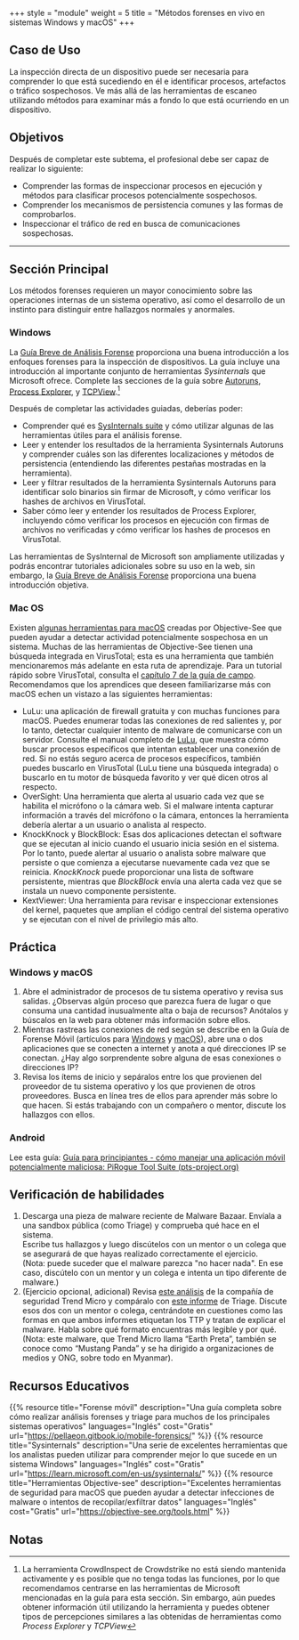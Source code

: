 +++
style = "module"
weight = 5
title = "Métodos forenses en vivo en sistemas Windows y macOS"
+++

## Caso de Uso

La inspección directa de un dispositivo puede ser necesaria para comprender lo que está sucediendo en él e identificar procesos, artefactos o tráfico sospechosos. Ve más allá de las herramientas de escaneo utilizando métodos para examinar más a fondo lo que está ocurriendo en un dispositivo.

## Objetivos

Después de completar este subtema, el profesional debe ser capaz de realizar lo siguiente:

- Comprender las formas de inspeccionar procesos en ejecución y métodos para clasificar procesos potencialmente sospechosos.
- Comprender los mecanismos de persistencia comunes y las formas de comprobarlos.
- Inspeccionar el tráfico de red en busca de comunicaciones sospechosas.

---
## Sección Principal

Los métodos forenses requieren un mayor conocimiento sobre las operaciones internas de un sistema operativo, así como el desarrollo de un instinto para distinguir entre hallazgos normales y anormales.

### Windows

La [Guía Breve de Análisis Forense](https://pellaeon.gitbook.io/mobile-forensics/) proporciona una buena introducción a los enfoques forenses para la inspección de dispositivos. La guía incluye una introducción al importante conjunto de herramientas _Sysinternals_ que Microsoft ofrece. Complete las secciones de la guía sobre [Autoruns](https://pellaeon.gitbook.io/mobile-forensics/windows/autoruns), [Process Explorer](https://pellaeon.gitbook.io/mobile-forensics/windows/processes), y [TCPView](https://pellaeon.gitbook.io/mobile-forensics/windows/network).[^1]

Después de completar las actividades guiadas, deberías poder:

- Comprender qué es [SysInternals suite](https://learn.microsoft.com/en-us/sysinternals/) y cómo utilizar algunas de las herramientas útiles para el análisis forense.
- Leer y entender los resultados de la herramienta Sysinternals Autoruns y comprender cuáles son las diferentes localizaciones y métodos de persistencia (entendiendo las diferentes pestañas mostradas en la herramienta).
- Leer y filtrar resultados de la herramienta Sysinternals Autoruns para identificar solo binarios sin firmar de Microsoft, y cómo verificar los hashes de archivos en VirusTotal.
- Saber cómo leer y entender los resultados de Process Explorer, incluyendo cómo verificar los procesos en ejecución con firmas de archivos no verificadas y cómo verificar los hashes de procesos en VirusTotal.

Las herramientas de SysInternal de Microsoft son ampliamente utilizadas y podrás encontrar tutoriales adicionales sobre su uso en la web, sin embargo, la [Guía Breve de Análisis Forense](https://pellaeon.gitbook.io/mobile-forensics/) proporciona una buena introducción objetiva.

### Mac OS

Existen [algunas herramientas para macOS](https://objective-see.org/tools.html) creadas por Objective-See que pueden ayudar a detectar actividad potencialmente sospechosa en un sistema. Muchas de las herramientas de Objective-See tienen una búsqueda integrada en VirusTotal; esta es una herramienta que también mencionaremos más adelante en esta ruta de aprendizaje. Para un tutorial rápido sobre VirusTotal, consulta el [capítulo 7 de la guía de campo](https://internews.org/wp-content/uploads/2024/12/Field-Guide-to-Incident-Response-for-Civil-Society-and-Media-Chapter-8-ES.pdf). Recomendamos que los aprendices que deseen familiarizarse más con macOS echen un vistazo a las siguientes herramientas:

- LuLu: una aplicación de firewall gratuita y con muchas funciones para macOS. Puedes enumerar todas las conexiones de red salientes y, por lo tanto, detectar cualquier intento de malware de comunicarse con un servidor. Consulte el manual completo de [LuLu](https://objective-see.org/products/lulu.html), que muestra cómo buscar procesos específicos que intentan establecer una conexión de red. Si no estás seguro acerca de procesos específicos, también puedes buscarlo en VirusTotal (LuLu tiene una búsqueda integrada) o buscarlo en tu motor de búsqueda favorito y ver qué dicen otros al respecto.
- OverSight: Una herramienta que alerta al usuario cada vez que se habilita el micrófono o la cámara web. Si el malware intenta capturar información a través del micrófono o la cámara, entonces la herramienta debería alertar a un usuario o analista al respecto.
- KnockKnock y BlockBlock: Esas dos aplicaciones detectan el software que se ejecutan al inicio cuando el usuario inicia sesión en el sistema. Por lo tanto, puede alertar al usuario o analista sobre malware que persiste o que comienza a ejecutarse nuevamente cada vez que se reinicia. _KnockKnock_ puede proporcionar una lista de software persistente, mientras que _BlockBlock_ envía una alerta cada vez que se instala un nuevo componente persistente.
- KextViewer: Una herramienta para revisar e inspeccionar extensiones del kernel, paquetes que amplían el código central del sistema operativo y se ejecutan con el nivel de privilegio más alto.

## Práctica

### Windows y macOS

1. Abre el administrador de procesos de tu sistema operativo y revisa sus salidas. ¿Observas algún proceso que parezca fuera de lugar o que consuma una cantidad inusualmente alta o baja de recursos? Anótalos y búscalos en la web para obtener más información sobre ellos.
2. Mientras rastreas las conexiones de red según se describe en la Guía de Forense Móvil (artículos para [Windows](https://pellaeon.gitbook.io/mobile-forensics/windows/network) y [macOS](https://pellaeon.gitbook.io/mobile-forensics/mac/network)), abre una o dos aplicaciones que se conecten a internet y anota a qué direcciones IP se conectan. ¿Hay algo sorprendente sobre alguna de esas conexiones o direcciones IP?
3. Revisa los ítems de inicio y sepáralos entre los que provienen del proveedor de tu sistema operativo y los que provienen de otros proveedores. Busca en línea tres de ellos para aprender más sobre lo que hacen. Si estás trabajando con un compañero o mentor, discute los hallazgos con ellos.

### Android

Lee esta guía: [Guía para principiantes - cómo manejar una aplicación móvil potencialmente maliciosa: PiRogue Tool Suite (pts-project.org)](https://pts-project.org/guides/g3/)

## Verificación de habilidades

1. Descarga una pieza de malware reciente de Malware Bazaar. Envíala a una sandbox pública (como Triage) y comprueba qué hace en el sistema.  
    Escribe tus hallazgos y luego discútelos con un mentor o un colega que se asegurará de que hayas realizado correctamente el ejercicio.  
    (Nota: puede suceder que el malware parezca "no hacer nada". En ese caso, discútelo con un mentor y un colega e intenta un tipo diferente de malware.)
2. (Ejercicio opcional, adicional) Revisa [este análisis](https://www.trendmicro.com/en_us/research/22/k/earth-preta-spear-phishing-governments-worldwide.html) de la compañía de seguridad Trend Micro y compáralo con [este informe](https://tria.ge/240207-qlmmrahhgr/behavioral1) de Triage. Discute esos dos con un mentor o colega, centrándote en cuestiones como las formas en que ambos informes etiquetan los TTP y tratan de explicar el malware. Habla sobre qué formato encuentras más legible y por qué. (Nota: este malware, que Trend Micro llama “Earth Preta”, también se conoce como “Mustang Panda” y se ha dirigido a organizaciones de medios y ONG, sobre todo en Myanmar).

## Recursos Educativos

{{% resource title="Forense móvil" description="Una guía completa sobre cómo realizar análisis forenses y triage para muchos de los principales sistemas operativos" languages="Inglés" cost="Gratis" url="https://pellaeon.gitbook.io/mobile-forensics/" %}}
{{% resource title="Sysinternals" description="Una serie de excelentes herramientas que los analistas pueden utilizar para comprender mejor lo que sucede en un sistema Windows" languages="Inglés" cost="Gratis" url="https://learn.microsoft.com/en-us/sysinternals/" %}}
{{% resource title="Herramientas Objective-see" description="Excelentes herramientas de seguridad para macOS que pueden ayudar a detectar infecciones de malware o intentos de recopilar/exfiltrar datos" languages="Inglés" cost="Gratis" url="https://objective-see.org/tools.html" %}}

## Notas

[^1]: La herramienta CrowdInspect de Crowdstrike no está siendo mantenida activamente y es posible que no tenga todas las funciones, por lo que recomendamos centrarse en las herramientas de Microsoft mencionadas en la guía para esta sección. Sin embargo, aún puedes obtener información útil utilizando la herramienta y puedes obtener tipos de percepciones similares a las obtenidas de herramientas como _Process Explorer_ y _TCPView_